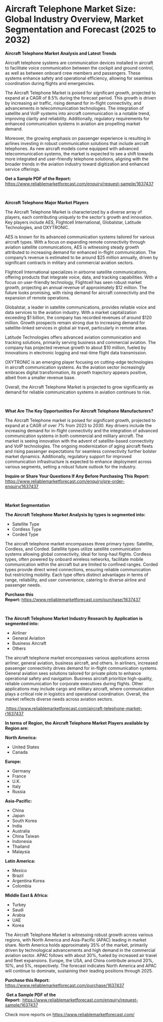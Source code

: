<p><h1>Aircraft Telephone Market Size: Global Industry Overview, Market Segmentation and Forecast (2025 to 2032)</h1></p><p><strong>Aircraft Telephone Market Analysis and Latest Trends</strong></p>
<p><p>Aircraft telephone systems are communication devices installed in aircraft to facilitate voice communication between the cockpit and ground control, as well as between onboard crew members and passengers. These systems enhance safety and operational efficiency, allowing for seamless coordination during flights and emergencies.</p><p>The Aircraft Telephone Market is poised for significant growth, projected to expand at a CAGR of 8.5% during the forecast period. This growth is driven by increasing air traffic, rising demand for in-flight connectivity, and advancements in telecommunication technologies. The integration of satellite and VoIP systems into aircraft communication is a notable trend, improving clarity and reliability. Additionally, regulatory requirements for enhanced communication systems in aviation are propelling market demand.</p><p>Moreover, the growing emphasis on passenger experience is resulting in airlines investing in robust communication solutions that include aircraft telephones. As new aircraft models come equipped with advanced telecommunication systems, the market is expected to see a shift towards more integrated and user-friendly telephone solutions, aligning with the broader trends in the aviation industry toward digitization and enhanced service offerings.</p></p>
<p><strong>Get a Sample PDF of the Report:&nbsp;</strong> <a href="https://www.reliablemarketforecast.com/enquiry/request-sample/1637437?utm_campaign=2450&utm_medium=2&utm_source=Github&utm_content=ia&utm_term=08042025&utm_id=aircraft-telephone">https://www.reliablemarketforecast.com/enquiry/request-sample/1637437</a></p>
<p>&nbsp;</p>
<p><strong>Aircraft Telephone Major Market Players</strong></p>
<p><p>The Aircraft Telephone Market is characterized by a diverse array of players, each contributing uniquely to the sector's growth and innovation. Key players include AES, Flightcell International, Globalstar, Latitude Technologies, and OXYTRONIC.</p><p>AES is known for its advanced communication systems tailored for various aircraft types. With a focus on expanding remote connectivity through aviation satellite communications, AES is witnessing steady growth attributed to increasing demand for enhanced in-flight communication. The company’s revenue is estimated to be around $25 million annually, driven by significant contracts in military and commercial aviation sectors.</p><p>Flightcell International specializes in airborne satellite communications, offering products that integrate voice, data, and tracking capabilities. With a focus on user-friendly technology, Flightcell has seen robust market growth, projecting an annual revenue of approximately $12 million. The future looks promising, with rising demand for aircraft connectivity and the expansion of remote operations.</p><p>Globalstar, a leader in satellite communications, provides reliable voice and data services to the aviation industry. With a market capitalization exceeding $1 billion, the company has recorded revenues of around $120 million. Growth prospects remain strong due to increasing demand for satellite-linked services in global air travel, particularly in remote areas.</p><p>Latitude Technologies offers advanced aviation communication and tracking solutions, primarily serving business and commercial aviation. The company has projected revenue growth to about $10 million, fueled by innovations in electronic logging and real-time flight data transmission. </p><p>OXYTRONIC is an emerging player focusing on cutting-edge technologies in aircraft communication systems. As the aviation sector increasingly embraces digital transformation, its growth trajectory appears positive, albeit from a smaller revenue base. </p><p>Overall, the Aircraft Telephone Market is projected to grow significantly as demand for reliable communication systems in aviation continues to rise.</p></p>
<p>&nbsp;</p>
<p><strong>What Are The Key Opportunities For Aircraft Telephone Manufacturers?</strong></p>
<p><p>The Aircraft Telephone market is poised for significant growth, projected to expand at a CAGR of over 7% from 2023 to 2030. Key drivers include the increasing demand for in-flight connectivity and the integration of advanced communication systems in both commercial and military aircraft. The market is seeing innovation with the advent of satellite-based connectivity and VoIP technologies. The ongoing modernization of aging aircraft fleets and rising passenger expectations for seamless connectivity further bolster market dynamics. Additionally, regulatory support for improved communication infrastructure is expected to enhance deployment across various segments, setting a robust future outlook for the industry.</p></p>
<p><strong>Inquire or Share Your Questions If Any Before Purchasing This Report:</strong> <a href="https://www.reliablemarketforecast.com/enquiry/pre-order-enquiry/1637437?utm_campaign=2450&utm_medium=2&utm_source=Github&utm_content=ia&utm_term=08042025&utm_id=aircraft-telephone">https://www.reliablemarketforecast.com/enquiry/pre-order-enquiry/1637437</a></p>
<p>&nbsp;</p>
<p><strong>Market Segmentation</strong></p>
<p><strong>The Aircraft Telephone Market Analysis by types is segmented into:</strong></p>
<p><ul><li>Satellite Type</li><li>Cordless Type</li><li>Corded Type</li></ul></p>
<p><p>The aircraft telephone market encompasses three primary types: Satellite, Cordless, and Corded. Satellite types utilize satellite communication systems allowing global connectivity, ideal for long-haul flights. Cordless types, often powered by onboard wireless networks, facilitate mobile communication within the aircraft but are limited to confined ranges. Corded types provide direct wired connections, ensuring reliable communication but restricting mobility. Each type offers distinct advantages in terms of range, reliability, and user convenience, catering to diverse airline and passenger needs.</p></p>
<p><strong>Purchase this Report:&nbsp;</strong><a href="https://www.reliablemarketforecast.com/purchase/1637437?utm_campaign=2450&utm_medium=2&utm_source=Github&utm_content=ia&utm_term=08042025&utm_id=aircraft-telephone">https://www.reliablemarketforecast.com/purchase/1637437</a></p>
<p>&nbsp;</p>
<p><strong>The Aircraft Telephone Market Industry Research by Application is segmented into:</strong></p>
<p><ul><li>Airliner</li><li>General Aviation</li><li>Business Aircraft</li><li>Others</li></ul></p>
<p><p>The aircraft telephone market encompasses various applications across airliner, general aviation, business aircraft, and others. In airliners, increased passenger connectivity drives demand for in-flight communication systems. General aviation sees solutions tailored for private pilots to enhance operational safety and navigation. Business aircraft prioritize high-quality, reliable communication for corporate executives during flights. Other applications may include cargo and military aircraft, where communication plays a critical role in logistics and operational coordination. Overall, the market reflects diverse needs across aviation sectors.</p></p>
<p><a href="https://www.reliablemarketforecast.com/aircraft-telephone-market-r1637437?utm_campaign=2450&utm_medium=2&utm_source=Github&utm_content=ia&utm_term=08042025&utm_id=aircraft-telephone">&nbsp;https://www.reliablemarketforecast.com/aircraft-telephone-market-r1637437</a></p>
<p><strong>In terms of Region, the Aircraft Telephone Market Players available by Region are:</strong></p>
<p>
    <p> <strong> North America: </strong>
        <ul>
            <li>United States</li>
            <li>Canada</li>
        </ul>
        </p> 
    <p> <strong> Europe: </strong>
        <ul>
            <li>Germany</li>
            <li>France</li>
            <li>U.K.</li>
            <li>Italy</li>
            <li>Russia</li>
        </ul>
        </p> 
    <p> <strong> Asia-Pacific: </strong>
        <ul>
            <li>China</li>
            <li>Japan</li>
            <li>South Korea</li>
            <li>India</li>
            <li>Australia</li>
            <li>China Taiwan</li>
            <li>Indonesia</li>
            <li>Thailand</li>
            <li>Malaysia</li>
        </ul>
        </p> 
    <p> <strong> Latin America: </strong>
        <ul>
            <li>Mexico</li>
            <li>Brazil</li>
            <li>Argentina Korea</li>
            <li>Colombia</li>
        </ul>
        </p> 
    <p> <strong> Middle East & Africa: </strong>
        <ul>
            <li>Turkey</li>
            <li>Saudi</li>
            <li>Arabia</li>
            <li>UAE</li>
            <li>Korea</li>
        </ul>
    </p>
    </p>
<p><p>The Aircraft Telephone Market is witnessing robust growth across various regions, with North America and Asia-Pacific (APAC) leading in market share. North America holds approximately 35% of the market, primarily driven by technological advancements and high demand in the commercial aviation sector. APAC follows with about 30%, fueled by increased air travel and fleet expansions. Europe, the USA, and China contribute around 20%, 10%, and 5%, respectively. The forecast indicates North America and APAC will continue to dominate, sustaining their leading positions through 2025.</p></p>
<p><strong>Purchase this Report: </strong><a href="https://www.reliablemarketforecast.com/purchase/1637437?utm_campaign=2450&utm_medium=2&utm_source=Github&utm_content=ia&utm_term=08042025&utm_id=aircraft-telephone">https://www.reliablemarketforecast.com/purchase/1637437</a></p>
<p>&nbsp;<strong>Get a Sample PDF of the Report:&nbsp;&nbsp;</strong><a href="https://www.reliablemarketforecast.com/enquiry/request-sample/1637437?utm_campaign=2450&utm_medium=2&utm_source=Github&utm_content=ia&utm_term=08042025&utm_id=aircraft-telephone">https://www.reliablemarketforecast.com/enquiry/request-sample/1637437</a></p>
<p><strong></strong></p>
<p>Check more reports on <a href="https://www.reliablemarketforecast.com/?utm_campaign=2450&utm_medium=2&utm_source=Github&utm_content=ia&utm_term=08042025&utm_id=aircraft-telephone">https://www.reliablemarketforecast.com/</a></p>